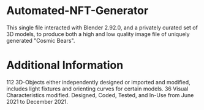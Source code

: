 # Automated-NFT-Generator
This single file interacted with Blender 2.92.0, and a privately curated set of 3D models, to produce both a high and low quality image file of uniquely generated "Cosmic Bears".

# Additional Information
  112 3D-Objects either independently designed or imported and modified, includes light fixtures and orienting curves for certain models.
  36 Visual Characteristics modified.
  Designed, Coded, Tested, and In-Use from June 2021 to December 2021.
